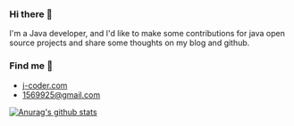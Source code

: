 ### Hi there 👋
I'm a Java developer, and I'd like to make some contributions for java open source projects and share some thoughts on my blog and github.

### Find me 👀
- [j-coder.com](https://j-coder.com)
- 1569925@gmail.com


[![Anurag's github stats](https://github-readme-stats.vercel.app/api?username=anuraghazra)](https://github.com/anuraghazra/github-readme-stats)

<!---
WellJay/WellJay is a ✨ special ✨ repository because its `README.md` (this file) appears on your GitHub profile.
You can click the Preview link to take a look at your changes.
--->
